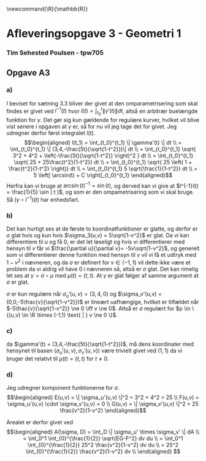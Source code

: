 
\newcommand{\R}{\mathbb{R}}
# **Afleveringsopgave 3 - Geometri 1**
### **Tim Sehested Poulsen - tpw705**

## **Opgave A3**

### **a)**
I beviset for sætning 3.3 bliver der givet at den omparametrisering som skal findes er givet ved $l^{-1}(t)$ hvor $l(t) = \int_{t_0}^t \| \gamma'(t) \| dt$, altså en arbitrær buelængde funktion for $\gamma$.
Det gør sig kun gældende for regulære kurver, hvilket vil blive vist senere i opgaven at $\gamma$ er, så for nu vil jeg tage det for givet. Jeg udregner derfor først integralet $l(t)$.
$$\begin{aligned}
l(t_1) = \int_{t_0}^{t_1} \| \gamma'(t) \| dt \\
= \int_{t_0}^{t_1} \| (3,4,-\frac{5t}{\sqrt{1-t^2}})\| dt \\
= \int_{t_0}^{t_1} \sqrt{ 3^2 + 4^2 + \left(-\frac{5t}{\sqrt{1-t^2}} \right)^2 } dt \\
= \int_{t_0}^{t_1} \sqrt{ 25 + 25\frac{t^2}{1-t^2}} dt \\
= \int_{t_0}^{t_1} \sqrt{ 25 \left( 1 + \frac{t^2}{1-t^2} \right)} dt \\
= \int_{t_0}^{t_1} 5 \sqrt{\frac{1}{1-t^2}} dt \\
= 5  \left[ \arcsin(t) + C \right]_{t_0}^{t_1}
\end{aligned}$$
Herfra kan vi bruge at $\arcsin(t)^{-1} = \sin(t)$, og derved kan vi give at $l^{-1}(t) = \frac{1}{5} \sin ( t )$, og som er den ompametrisering som vi skal bruge.
Så $(\gamma \circ l^{-1})(t)$ har enhedsfart.

### **b)**
Det kan hurtigt ses at de første to koordinatfunktioner er glatte, og derfor er $\sigma$ glat hvis og kun hvis $\sigma_3(u,v) = 5\sqrt{1-v^2}$ er glat.
Da vi kan differentiere til $u$ og få $0$, er det let løseligt og hvis vi differentierer med hensyn til $v$ får vi $\frac{\partial u}{\partial v}= -5v\sqrt{1-v^2}$, og generelt som vi differentierer denne funktion med hensyn til $v$ vil vi få et udtryk med $1-v^2$ i nævneren, og da $\sigma$ er definert for $v \in (-1,1)$ vil dette ikke være et problem da vi aldrig vil have 0 i nævneren så, altså er $\sigma$ glat.
Det kan rimelig let ses at $\gamma = \sigma \circ \mu$ med $\mu(t) = (t,t)$.
At $\gamma$ er glat følger af samme argument at $\sigma$ er glat.

$\sigma$ er kun regulære når $\sigma_u'(u,v) = (3,4,0)$ og $\sigma_v'(u,v) = (0,0,-5\frac{v}{\sqrt{1-v^2}})$ er lineært uafhængige, hvilket er tilfældet når $-5\frac{v}{\sqrt{1-v^2}} \ne 0 \iff v \ne 0$. Altså er $\sigma$ regulært for $p \in \{(u,v) \in \R \times (-1,1) \text{ | } v \ne 0 \}$.

### **c)**
da $\gamma'(t) = (3,4,-\frac{5t}{\sqrt{1-t^2}})$, må dens koordinater med hensynet til basen $(\sigma_u'(u,v), \sigma_v'(u,v))$ være trivielt givet ved $(1,1)$ da vi bruger det relativt til $\mu(t) = (t,t)$ for $t\ne 0$.

### **d)**
Jeg udregner komponent funktionerne for $\sigma$.
$$\begin{aligned}
E(u,v) = \| \sigma_u'(u,v) \|^2 = 3^2 + 4^2 = 25 \\
F(u,v) = \sigma_u'(u,v) \cdot \sigma_v'(u,v) = 0 \\
G(u,v) = \| \sigma_v'(u,v) \|^2 = 25 \frac{v^2}{1-v^2}
\end{aligned}$$

Arealet  er derfor givet ved
$$\begin{aligned}
A(\sigma, D) = \int_D \| \sigma_u' \times \sigma_v' \| dA \\
= \int_0^1 \int_{0}^{\frac{1}{2}} \sqrt{EG-F^2} dv du \\
= \int_0^1 \int_{0}^{\frac{1}{2}} 25^2 \frac{v^2}{1-v^2} dv du \\
= 25^2 \int_{0}^{\frac{1}{2}} \frac{v^2}{1-v^2} dv \\
\end{aligned}
$$

